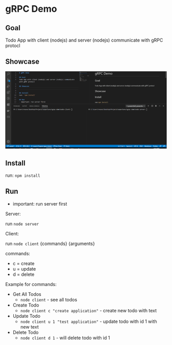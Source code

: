# gRPC Demo

## Goal
Todo App with client (nodejs) and server (nodejs) communicate with gRPC protocl

## Showcase
![](./assets/showcase/showcase-grpc-demo.gif)

## Install
run: `npm install`

## Run
- important: run server first

Server:

run `node server`

Client:

run `node client` {commands} {arguments}

commands:

- c = create
- u = update 
- d = delete 

Example for commands:
- Get All Todos
    - `node client` - see all todos
- Create Todo
    - `node client c "create application"` - create new todo with text
- Update Todo
    - `node client u 1 "test application"` - update todo with id 1 with new text
- Delete Todo
    - `node client d 1` - will delete todo with id 1
